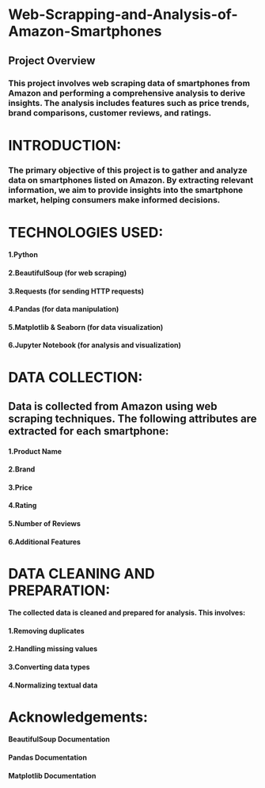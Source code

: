 # Web-Scrapping-and-Analysis-of-Amazon-Smartphones

## Project Overview
### This project involves web scraping data of smartphones from Amazon and performing a comprehensive analysis to derive insights. The analysis includes features such as price trends, brand comparisons, customer reviews, and ratings.

# INTRODUCTION:
### The primary objective of this project is to gather and analyze data on smartphones listed on Amazon. By extracting relevant information, we aim to provide insights into the smartphone market, helping consumers make informed decisions.

# TECHNOLOGIES USED:
#### 1.Python
#### 2.BeautifulSoup (for web scraping)
#### 3.Requests (for sending HTTP requests)
#### 4.Pandas (for data manipulation)
#### 5.Matplotlib & Seaborn (for data visualization)
#### 6.Jupyter Notebook (for analysis and visualization)

# DATA COLLECTION:
## Data is collected from Amazon using web scraping techniques. The following attributes are extracted for each smartphone:

#### 1.Product Name
#### 2.Brand
#### 3.Price
#### 4.Rating
#### 5.Number of Reviews
#### 6.Additional Features
# DATA CLEANING AND PREPARATION:
#### The collected data is cleaned and prepared for analysis. This involves:

#### 1.Removing duplicates
#### 2.Handling missing values
#### 3.Converting data types
#### 4.Normalizing textual data
# Acknowledgements:
#### BeautifulSoup Documentation
#### Pandas Documentation
#### Matplotlib Documentation
